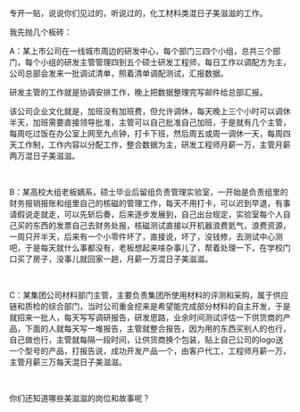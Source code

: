 <p>专开一贴，说说你们见过的，听说过的，化工材料类混日子美滋滋的工作。</p><p>我先抛几个板砖：</p><p>A：某上市公司在一线城市周边的研发中心，每个部门三四个小组，总共三个部门，每个小组的研发主管管理四到五个硕士研发工程师，每日工作以调配方为主，公司总部会发来一批调试清单，照着清单调配测试，汇报数据。</p><p>研发主管的工作就是协调安排工作，晚上把数据整理完写邮件给总部汇报。</p><p>该公司企业文化就是，加班没有加班费，但允许调休，每天晚上三个小时可以调休半天，加班需要直接领导批准，主管可以自己批准自己加班，于是就有几个主管，每周吃过饭在办公室上网至九点钟，打卡下班，然后周五或周一调休一天，每周四天工作制，工作内容以分配工作，整合数据为主，研发工程师月薪一万，主管月薪两万混日子美滋滋。</p><p class="ztext-empty-paragraph"><br/></p><p>B：某高校大组老板嫡系，硕士毕业后留组负责管理实验室，一开始是负责组里的财务报销报账和组里自己的核磁的管理工作，每天不用打卡，可以迟到早退，有事请假说走就走，可以先斩后奏，后来逐步发展到，自己出台规定，实验室每个人自己买的东西的发票自己去财务处报，核磁测试直接以开机器浪费氦气，浪费资源，一周只开半天，后来有一个小零件坏了，直接说，坏了，没钱修，去测试中心测吧，于是每天就什么事都没有，老板想起来啥杂事儿了，帮着处理一下，在学校门口买了房子，没事儿就回家一趟，月薪一万混日子美滋滋。</p><p class="ztext-empty-paragraph"><br/></p><p>C：某集团公司材料部门主管，主要负责集团所使用材料的评测和采购，属于供应链和质检的综合部门，当时公司重金挖来是希望能完成部分材料的自主开发，于是就招来一批人，每天写写调研报告，研发思路，业余时间测试评估一下供货商的产品，下面的人就每天写一堆报告，主管就整合报告，因为用的东西买别人的也行，自己做也行，主管就每隔一段时间，让供货商换个包装，贴上自己公司的logo送一个型号的产品，打报告说，成功开发产品一个，由客户代工，工程师月薪一万，主管月薪三万每天混日子美滋滋。</p><p class="ztext-empty-paragraph"><br/></p><p>你们还知道哪些美滋滋的岗位和故事呢？</p>